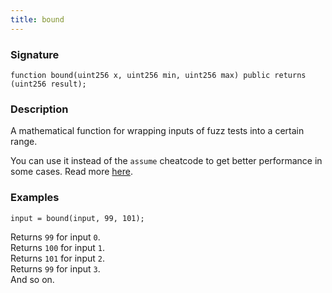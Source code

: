 ```yaml
---
title: bound
---
```


### Signature

```solidity
function bound(uint256 x, uint256 min, uint256 max) public returns (uint256 result);
```

### Description

A mathematical function for wrapping inputs of fuzz tests into a certain range.

You can use it instead of the `assume` cheatcode to get better performance in some cases. Read more [here](../../cheatcodes/assume.md).

### Examples

```solidity
input = bound(input, 99, 101);
```

Returns `99` for input `0`.<br />
Returns `100` for input `1`.<br />
Returns `101` for input `2`.<br />
Returns `99` for input `3`.<br />
And so on.
